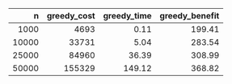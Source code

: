|     n |   greedy_cost |   greedy_time |   greedy_benefit |
|------:|--------------:|--------------:|-----------------:|
|  1000 |          4693 |          0.11 |           199.41 |
| 10000 |         33731 |          5.04 |           283.54 |
| 25000 |         84960 |         36.39 |           308.99 |
| 50000 |        155329 |        149.12 |           368.82 |